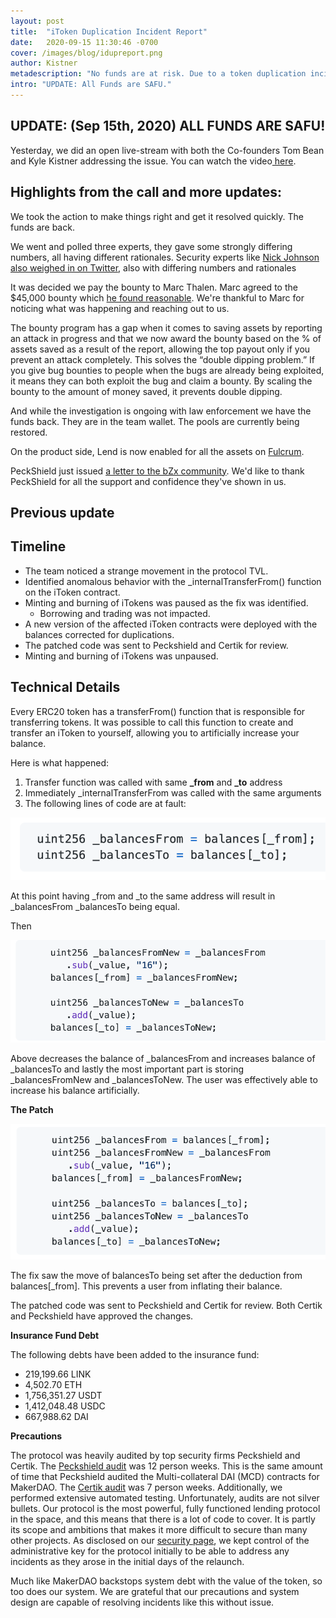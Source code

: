 ```yaml
---
layout: post
title:  "iToken Duplication Incident Report"
date:   2020-09-15 11:30:46 -0700
cover: /images/blog/idupreport.png
author: Kistner
metadescription: "No funds are at risk. Due to a token duplication incident, the protocol insurance fund has transiently accrued a debt"
intro: "UPDATE: All Funds are SAFU."
---
```


## UPDATE: (Sep 15th, 2020) ALL FUNDS ARE SAFU!


Yesterday, we did an open live-stream with both the Co-founders Tom Bean and Kyle Kistner addressing the issue. You can watch the video[ here](https://youtu.be/765UWyMEbHc).


## Highlights from the call and more updates:

We took the action to make things right and get it resolved quickly. The funds are back.

We went and polled three experts, they gave some strongly differing numbers, all having different rationales. Security experts like [Nick Johnson also weighed in on Twitter](https://twitter.com/wekabot/status/1305592689971191808), also with differing numbers and rationales

It was decided we pay the bounty to Marc Thalen. Marc agreed to the $45,000 bounty which [he found reasonable](https://twitter.com/MarcThalen/status/1305760804877135873). We're thankful to Marc for noticing what was happening and reaching out to us.

The bounty program has a gap when it comes to saving assets by reporting an attack in progress and that we now award the bounty based on the % of assets saved as a result of the report, allowing the top payout only if you prevent an attack completely. This solves the “double dipping problem.” If you give bug bounties to people when the bugs are already being exploited, it means they can both exploit the bug and claim a bounty. By scaling the bounty to the amount of money saved, it prevents double dipping.

And while the investigation is ongoing with law enforcement we have the funds back. They are in the team wallet. The pools are currently being restored.

On the product side, Lend is now enabled for all the assets on [Fulcrum](https://app.fulcrum.trade/lend).

PeckShield just issued [a letter to the bZx community](https://bzx.network/pdfs/PeckShield%20Letter%20to%20bZx%20community.pdf). We'd like to thank PeckShield for all the support and confidence they've shown in us.



## Previous update

## Timeline  


*   The team noticed a strange movement in the protocol TVL.
*   Identified anomalous behavior with the _internalTransferFrom() function on the iToken contract.
*   Minting and burning of iTokens was paused as the fix was identified.
    *   Borrowing and trading was not impacted.  
*   A new version of the affected iToken contracts were deployed with the balances corrected for duplications.
*   The patched code was sent to Peckshield and Certik for review.
*   Minting and burning of iTokens was unpaused.


## Technical Details

Every ERC20 token has a transferFrom() function that is responsible for transferring tokens. It was possible to call this function to create and transfer an iToken to yourself, allowing you to artificially increase your balance.

Here is what happened:

1. Transfer function was called with same **_from** and **_to** address
2. Immediately _internalTransferFrom was called with the same arguments
3. The following lines of code are at fault:

![](/images/blog/code1.png)

At this point having _from and _to the same address will result in _balancesFrom _balancesTo being equal.

Then

![](/images/blog/code2.png)


Above decreases the balance of _balancesFrom and increases balance of _balancesTo and lastly the most important part is storing _balancesFromNew and _balancesToNew. The user was effectively  able to increase his balance artificially.

**The Patch**

![](/images/blog/code3.png)


The fix saw the move of balancesTo being set after the deduction from balances[_from]. This prevents a user from inflating their balance.

The patched code was sent to Peckshield and Certik for review. Both Certik and Peckshield have approved the changes.

**Insurance Fund Debt**

The following debts have been added to the insurance fund:

- 219,199.66 LINK
- 4,502.70 ETH
- 1,756,351.27 USDT
- 1,412,048.48 USDC
- 667,988.62 DAI

**Precautions**

The protocol was heavily audited by top security firms Peckshield and Certik. The [Peckshield audit](https://bzx.network/pdfs/peckshield-audit-report-bZxV2-v1.0rc1.pdf) was 12 person weeks. This is the same amount of time that Peckshield audited the Multi-collateral DAI (MCD) contracts for MakerDAO. The [Certik audit](https://bzx.network/pdfs/bZx_v2_Audit%E2%80%93Report_CertiK.pdf) was 7 person weeks. Additionally, we performed extensive automated testing. Unfortunately, audits are not silver bullets. Our protocol is the most powerful, fully functioned lending protocol in the space, and this means that there is a lot of code to cover. It is partly its scope and ambitions that makes it more difficult to secure than many other projects. As disclosed on our [security page](https://bzx.network/security), we kept control of the administrative key for the protocol initially to be able to address any incidents as they arose in the initial days of the relaunch.

Much like MakerDAO backstops system debt with the value of the token, so too does our system. We are grateful that our precautions and system design are capable of resolving incidents like this without issue.  
